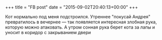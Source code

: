 +++
title = "FB post"
date = "2015-09-02T20:40:13+00:00"
+++

Кот нормально под меня подстроился. Утреннее "покусай Андрея" превратилось в вечернее — так появляется интересная злобная рука, которую можно атаковать. А утром сонная рука берет кота за лапы и уносит в коридор с закрыванием двери



